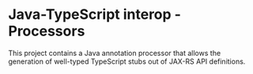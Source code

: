 # Java-TypeScript interop - Processors

This project contains a Java annotation processor that allows the generation of well-typed TypeScript stubs out of JAX-RS API definitions.
